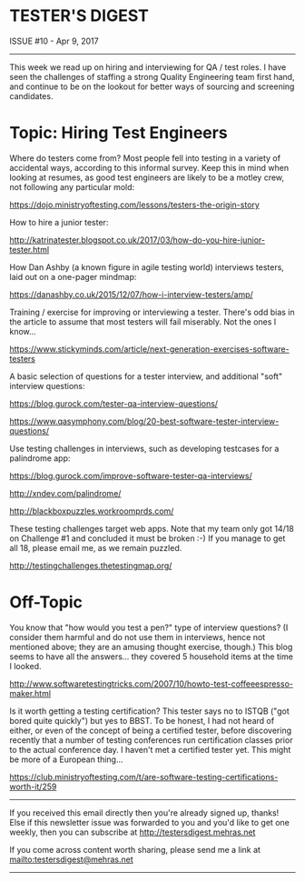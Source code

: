 TESTER'S DIGEST
===============
ISSUE #10 - Apr 9, 2017

---

This week we read up on hiring and interviewing for QA / test roles. I have seen the challenges of staffing a strong Quality Engineering team first hand, and continue to be on the lookout for better ways of sourcing and screening candidates.

Topic: Hiring Test Engineers
============================

Where do testers come from? Most people fell into testing in a variety of accidental ways, according to this informal survey. Keep this in mind when looking at resumes, as good test engineers are likely to be a motley crew, not following any particular mold:

<https://dojo.ministryoftesting.com/lessons/testers-the-origin-story>

How to hire a junior tester:

<http://katrinatester.blogspot.co.uk/2017/03/how-do-you-hire-junior-tester.html>

How Dan Ashby (a known figure in agile testing world) interviews testers, laid out on a one-pager mindmap:

<https://danashby.co.uk/2015/12/07/how-i-interview-testers/amp/>

Training / exercise for improving or interviewing a tester. There's odd bias in the article to assume that most testers will fail miserably. Not the ones I know...

<https://www.stickyminds.com/article/next-generation-exercises-software-testers>

A basic selection of questions for a tester interview, and additional "soft" interview questions:

<https://blog.gurock.com/tester-qa-interview-questions/>

<https://www.qasymphony.com/blog/20-best-software-tester-interview-questions/>

Use testing challenges in interviews, such as developing testcases for a palindrome app:

<https://blog.gurock.com/improve-software-tester-qa-interviews/>

<http://xndev.com/palindrome/>

<http://blackboxpuzzles.workroomprds.com/>

These testing challenges target web apps. Note that my team only got 14/18 on Challenge #1 and concluded it must be broken :-) If you manage to get all 18, please email me, as we remain puzzled.

<http://testingchallenges.thetestingmap.org/>


Off-Topic
=========

You know that "how would you test a pen?" type of interview questions? (I consider them harmful and do not use them in interviews, hence not mentioned above; they are an amusing thought exercise, though.) This blog seems to have all the answers... they covered 5 household items at the time I looked.

<http://www.softwaretestingtricks.com/2007/10/howto-test-coffeeespresso-maker.html>

Is it worth getting a testing certification? This tester says no to ISTQB ("got bored quite quickly") but yes to BBST. To be honest, I had not heard of either, or even of the concept of being a certified tester, before discovering recently that a number of testing conferences run certification classes prior to the actual conference day. I haven't met a certified tester yet. This might be more of a European thing...

<https://club.ministryoftesting.com/t/are-software-testing-certifications-worth-it/259>


---

If you received this email directly then you're already signed up, thanks! Else
if this newsletter issue was forwarded to you and you'd like to get one weekly,
then you can subscribe at <http://testersdigest.mehras.net>

If you come across content worth sharing, please send me a link at
<mailto:testersdigest@mehras.net>

---
